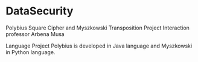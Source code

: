 # DataSecurity
Polybius Square Cipher and Myszkowski Transposition Project
Interaction professor Arbena Musa

Language
Project Polybius is developed in Java language and Myszkowski in Python language.





